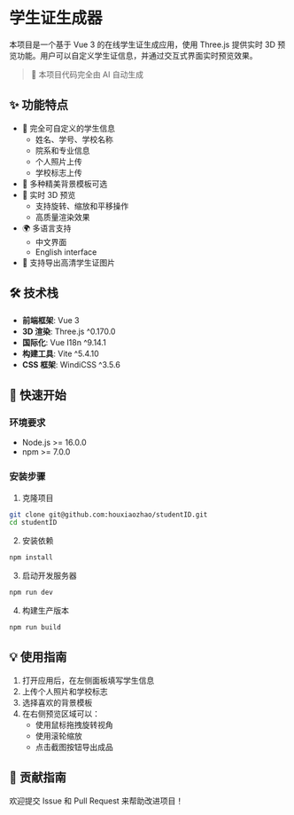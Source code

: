 # 学生证生成器

本项目是一个基于 Vue 3 的在线学生证生成应用，使用 Three.js 提供实时 3D 预览功能。用户可以自定义学生证信息，并通过交互式界面实时预览效果。

> 🤖 本项目代码完全由 AI 自动生成

## ✨ 功能特点

- 📝 完全可自定义的学生信息
  - 姓名、学号、学校名称
  - 院系和专业信息
  - 个人照片上传
  - 学校标志上传
- 🎨 多种精美背景模板可选
- 🔄 实时 3D 预览
  - 支持旋转、缩放和平移操作
  - 高质量渲染效果
- 🌍 多语言支持
  - 中文界面
  - English interface
- 📸 支持导出高清学生证图片

## 🛠️ 技术栈

- **前端框架**: Vue 3
- **3D 渲染**: Three.js ^0.170.0
- **国际化**: Vue I18n ^9.14.1
- **构建工具**: Vite ^5.4.10
- **CSS 框架**: WindiCSS ^3.5.6

## 🚀 快速开始

### 环境要求

- Node.js >= 16.0.0
- npm >= 7.0.0

### 安装步骤

1. 克隆项目

```bash
git clone git@github.com:houxiaozhao/studentID.git
cd studentID
```

2. 安装依赖

```bash
npm install
```

3. 启动开发服务器

```bash
npm run dev
```

4. 构建生产版本

```bash
npm run build
```

## 💡 使用指南

1. 打开应用后，在左侧面板填写学生信息
2. 上传个人照片和学校标志
3. 选择喜欢的背景模板
4. 在右侧预览区域可以：
   - 使用鼠标拖拽旋转视角
   - 使用滚轮缩放
   - 点击截图按钮导出成品

## 🤝 贡献指南

欢迎提交 Issue 和 Pull Request 来帮助改进项目！
